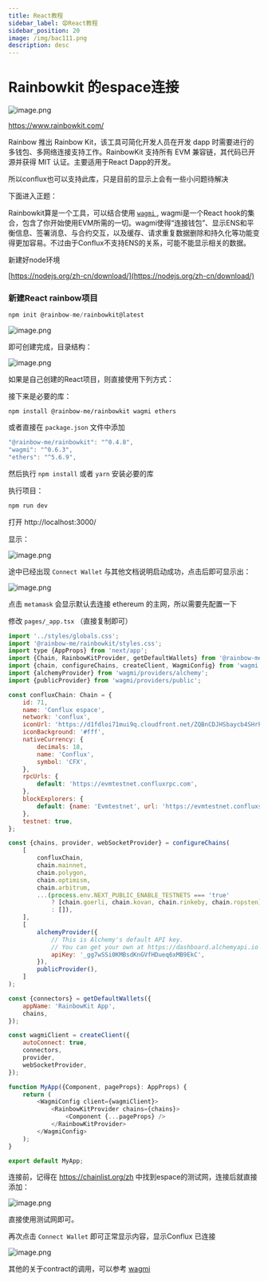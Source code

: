 ```yaml
---
title: React教程
sidebar_label: 😧React教程
sidebar_position: 20
image: /img/bac111.png
description: desc
---
```


# Rainbowkit 的espace连接

![image.png](assets/image-20220817223950-5vlz7ch.png)

https://www.rainbowkit.com/


Rainbow 推出 Rainbow Kit，该工具可简化开发人员在开发 dapp 时需要进行的多钱包、多网络连接支持工作。RainbowKit 支持所有 EVM 兼容链，其代码已开源并获得 MIT 认证。主要适用于React Dapp的开发。

所以conflux也可以支持此库，只是目前的显示上会有一些小问题待解决

下面进入正题：

Rainbowkit算是一个工具，可以结合使用 [`wagmi` ](https://wagmi.sh/docs/getting-started), wagmi是一个React hook的集合，包含了你开始使用EVM所需的一切。wagmi使得“连接钱包”、显示ENS和平衡信息、签署消息、与合约交互，以及缓存、请求重复数据删除和持久化等功能变得更加容易。不过由于Conflux不支持ENS的关系，可能不能显示相关的数据。

新建好node环境

[https://nodejs.org/zh-cn/download/](https://nodejs.org/zh-cn/download/)

### 新建React rainbow项目

```js
npm init @rainbow-me/rainbowkit@latest
```

![image.png](assets/image-20220817230638-v0s6k66.png)

即可创建完成，目录结构：

![image.png](assets/image-20220817230702-4ds2agx.png)


如果是自己创建的React项目，则直接使用下列方式：

接下来是必要的库：

```
npm install @rainbow-me/rainbowkit wagmi ethers
```

或者直接在 `package.json` 文件中添加

```js
"@rainbow-me/rainbowkit": "^0.4.8",
"wagmi": "^0.6.3",
"ethers": "^5.6.9",
```

然后执行 `npm install` 或者 `yarn` 安装必要的库


执行项目：

```js
npm run dev
```

打开  http://localhost:3000/

显示：

![image.png](assets/image-20220817231441-gy718fh.png)

途中已经出现 `Connect Wallet` 与其他文档说明启动成功，点击后即可显示出：

![image.png](assets/image-20220817231801-4nyihbh.png)


点击 `metamask` 会显示默认去连接 ethereum 的主网，所以需要先配置一下

修改 `pages/_app.tsx` （直接复制即可）

```js
import '../styles/globals.css';
import '@rainbow-me/rainbowkit/styles.css';
import type {AppProps} from 'next/app';
import {Chain, RainbowKitProvider, getDefaultWallets} from '@rainbow-me/rainbowkit';
import {chain, configureChains, createClient, WagmiConfig} from 'wagmi';
import {alchemyProvider} from 'wagmi/providers/alchemy';
import {publicProvider} from 'wagmi/providers/public';

const confluxChain: Chain = {
    id: 71,
    name: 'Conflux espace',
    network: 'conflux',
    iconUrl: 'https://d1fdloi71mui9q.cloudfront.net/ZQBnCDJHSbaycb4SHrPr_kN7TDR5mVG4S7nF7',
    iconBackground: '#fff',
    nativeCurrency: {
        decimals: 18,
        name: 'Conflux',
        symbol: 'CFX',
    },
    rpcUrls: {
        default: 'https://evmtestnet.confluxrpc.com',
    },
    blockExplorers: {
        default: {name: 'Evmtestnet', url: 'https://evmtestnet.confluxscan.net'},
    },
    testnet: true,
};

const {chains, provider, webSocketProvider} = configureChains(
    [
        confluxChain,
        chain.mainnet,
        chain.polygon,
        chain.optimism,
        chain.arbitrum,
        ...(process.env.NEXT_PUBLIC_ENABLE_TESTNETS === 'true'
            ? [chain.goerli, chain.kovan, chain.rinkeby, chain.ropsten]
            : []),
    ],
    [
        alchemyProvider({
            // This is Alchemy's default API key.
            // You can get your own at https://dashboard.alchemyapi.io
            apiKey: '_gg7wSSi0KMBsdKnGVfHDueq6xMB9EkC',
        }),
        publicProvider(),
    ]
);

const {connectors} = getDefaultWallets({
    appName: 'RainbowKit App',
    chains,
});

const wagmiClient = createClient({
    autoConnect: true,
    connectors,
    provider,
    webSocketProvider,
});

function MyApp({Component, pageProps}: AppProps) {
    return (
        <WagmiConfig client={wagmiClient}>
            <RainbowKitProvider chains={chains}>
                <Component {...pageProps} />
            </RainbowKitProvider>
        </WagmiConfig>
    );
}

export default MyApp;

```


连接前，记得在 https://chainlist.org/zh 中找到espace的测试网，连接后就直接添加：

![image.png](assets/image-20220817233141-yypsrih.png)

直接使用测试网即可。

再次点击 `Connect Wallet` 即可正常显示内容，显示Conflux 已连接


![image.png](assets/image-20220817233913-0yy2z4q.png)

其他的关于contract的调用，可以参考 [ wagmi ](https://wagmi.sh/docs/getting-started)

